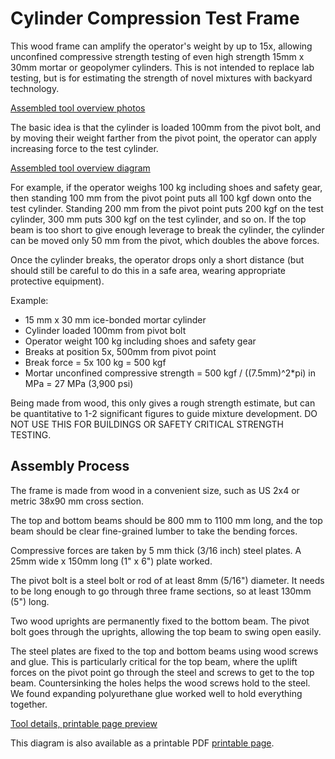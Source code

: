 # Cylinder Compression Test Frame

This wood frame can amplify the operator's weight by up to 15x, allowing unconfined compressive strength testing of even high strength 15mm x 30mm mortar or geopolymer cylinders. This is not intended to replace lab testing, but is for estimating the strength of novel mixtures with backyard technology.

[Assembled tool overview photos](overview_arrows.jpg)

The basic idea is that the cylinder is loaded 100mm from the pivot bolt, and by moving their weight farther from the pivot point, the operator can apply increasing force to the test cylinder.

[Assembled tool overview diagram](compression_test_frame_whole.png)

For example, if the operator weighs 100 kg including shoes and safety gear, then standing 100 mm from the pivot point puts all 100 kgf down onto the test cylinder.  Standing 200 mm from the pivot point puts 200 kgf on the test cylinder, 300 mm puts 300 kgf on the test cylinder, and so on.  If the top beam is too short to give enough leverage to break the cylinder, the cylinder can be moved only 50 mm from the pivot, which doubles the above forces. 

Once the cylinder breaks, the operator drops only a short distance (but should still be careful to do this in a safe area, wearing appropriate protective equipment). 

Example:
*    15 mm x 30 mm ice-bonded mortar cylinder
*    Cylinder loaded 100mm from pivot bolt
*    Operator weight 100 kg including shoes and safety gear
*    Breaks at position 5x, 500mm from pivot point
*    Break force = 5x 100 kg = 500 kgf
*    Mortar unconfined compressive strength = 500 kgf / ((7.5mm)^2*pi) in MPa = 27 MPa (3,900 psi)

Being made from wood, this only gives a rough strength estimate, but can be quantitative to 1-2 significant figures to guide mixture development.  DO NOT USE THIS FOR BUILDINGS OR SAFETY CRITICAL STRENGTH TESTING.


## Assembly Process

The frame is made from wood in a convenient size, such as US 2x4 or metric 38x90 mm cross section.

The top and bottom beams should be 800 mm to 1100 mm long, and the top beam should be clear fine-grained lumber to take the bending forces. 

Compressive forces are taken by 5 mm thick (3/16 inch) steel plates.  A 25mm wide x 150mm long (1" x 6") plate worked.

The pivot bolt is a steel bolt or rod of at least 8mm (5/16") diameter.  It needs to be long enough to go through three frame sections, so at least 130mm (5") long. 

Two wood uprights are permanently fixed to the bottom beam.  The pivot bolt goes through the uprights, allowing the top beam to swing open easily.

The steel plates are fixed to the top and bottom beams using wood screws and glue. This is particularly critical for the top beam, where the uplift forces on the pivot point go through the steel and screws to get to the top beam. Countersinking the holes helps the wood screws hold to the steel. We found expanding polyurethane glue worked well to hold everything together.

[Tool details, printable page preview](compression_test_frame.png)

This diagram is also available as a printable PDF [printable page](compression_test_frame.pdf).



